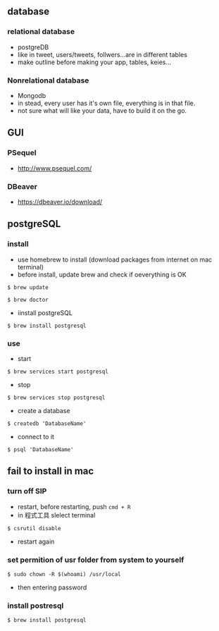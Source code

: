 ## database
### relational database
- postgreDB
- like in tweet, users/tweets, follwers...are in different tables
- make outline before making your app, tables, keies...

### Nonrelational database
- Mongodb
- in stead, every user has it's own file, everything is in that file.
- not sure what will like your data, have to build it on the go.

## GUI
### PSequel
- http://www.psequel.com/

### DBeaver
- https://dbeaver.io/download/

## postgreSQL
### install
- use homebrew to install (download packages from internet on mac terminal)
- before install, update brew and check if oeverything is OK 
```
$ brew update
```
```
$ brew doctor
```
- iinstall postgreSQL
```
$ brew install postgresql
```

### use
- start
```
$ brew services start postgresql
```
- stop
```
$ brew services stop postgresql
```
- create a database
```
$ createdb 'DatabaseName'
```
- connect to it
```
$ psql 'DatabaseName'
```


## fail to install in mac

### turn off SIP
- restart, before restarting, push ```cmd + R```
- in 程式工具 slelect terminal
```
$ csrutil disable
```
- restart again

### set permition of usr folder from system to yourself
```
$ sudo chown -R $(whoami) /usr/local
```
- then entering password

### install postresql
```
$ brew install postgresql
```



